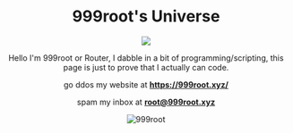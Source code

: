 
<h1 align="center">999root's Universe</h2>

<div align="center">
  <p><img src="https://i.pinimg.com/originals/16/03/fb/1603fb7077abb9093f4af305b4e5ce79.gif"></p>
</div>

<div align="center">

  Hello I'm 999root or Router, I dabble in a bit of programming/scripting, this page is just to prove that I actually can code. 

  go ddos my website at **https://999root.xyz/**

  spam my inbox at **root@999root.xyz**

</div>

<div align="center">
  <p><img src="https://github-readme-streak-stats.herokuapp.com/?user=999root&" alt="999root" /></p>
</div>

